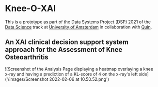 # Knee-O-XAI

This is a prototype as part of the Data Systems Project (DSP) 2021 of the [Data Science](https://www.uva.nl/en/programmes/masters/information-studies-data-science/data-science.html) track at [University of Amsterdam](https://www.uva.nl/en) in collaboration with [Quin](https://quin.md/en). 

## An XAI clinical decision support system approach for the Assessment of Knee Osteoarthritis

![Screenshot of the Analysis Page displaying a heatmap overlaying a knee x-ray and having a prediction of a KL-score of 4 on the x-ray's left side]('/images/Screenshot 2022-02-06 at 10.50.52.png')
